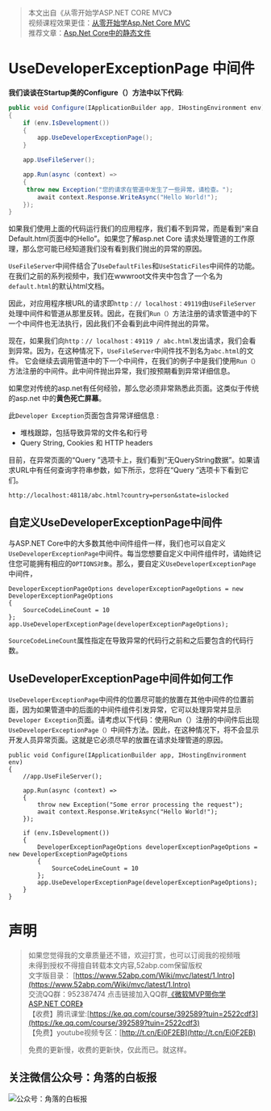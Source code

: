 >  本文出自《从零开始学ASP.NET CORE MVC》 </br>
> 视频课程效果更佳：[从零开始学Asp.Net Core MVC](https://study.163.com/course/courseMain.htm?courseId=1209215803&share=2&shareId=400000000309007)  </br>
> 推荐文章：[Asp.Net Core中的静态文件](https://www.52abp.com/wiki/mvc/latest/12.StaticFile)


# UseDeveloperExceptionPage 中间件

**我们谈谈在Startup类的Configure（）方法中以下代码**:

``` csharp
public void Configure(IApplicationBuilder app, IHostingEnvironment env)
{
    if (env.IsDevelopment())
    {
        app.UseDeveloperExceptionPage();
    }

    app.UseFileServer();

    app.Run(async (context) =>
    {
     throw new Exception("您的请求在管道中发生了一些异常，请检查。");
        await context.Response.WriteAsync("Hello World!");
    });
}
```

如果我们使用上面的代码运行我们的应用程序，我们看不到异常，而是看到“来自Default.html页面中的Hello”。如果您了解asp.net Core 请求处理管道的工作原理，那么您可能已经知道我们没有看到我们抛出的异常的原因。  

``UseFileServer``中间件结合了``UseDefaultFiles``和``UseStaticFiles``中间件的功能。在我们之前的系列视频中，我们在wwwroot文件夹中包含了一个名为``default.html``的默认html文档。  

因此，对应用程序根URL的请求即``http：// localhost：49119``由``UseFileServer``处理中间件和管道从那里反转。因此，在我们``Run（）``方法注册的请求管道中的下一个中间件也无法执行，因此我们不会看到此中间件抛出的异常。 

现在，如果我们向``http：// localhost：49119 / abc.html``发出请求，我们会看到异常。因为，在这种情况下，``UseFileServer``中间件找不到名为``abc.html``的文件。
它会继续去调用管道中的下一个中间件，在我们的例子中是我们使用``Run（）``方法注册的中间件。此中间件抛出异常，我们按预期看到异常详细信息。 

如果您对传统的asp.net有任何经验，那么您必须非常熟悉此页面。这类似于传统的asp.net 中的**黄色死亡屏幕**。  

此``Developer Exception``页面包含异常详细信息  :

- 堆栈跟踪，包括导致异常的文件名和行号
- Query String, Cookies 和 HTTP headers

目前，在异常页面的“Query ”选项卡上，我们看到“无QueryString数据”。如果请求URL中有任何查询字符串参数，如下所示，您将在“Query ”选项卡下看到它们。
```
http://localhost:48118/abc.html?country=person&state=islocked
```


## 自定义UseDeveloperExceptionPage中间件 

与ASP.NET Core中的大多数其他中间件组件一样，我们也可以自定义``UseDeveloperExceptionPage``中间件。每当您想要自定义中间件组件时，请始终记住您可能拥有相应的``OPTIONS对象``。那么，要自定义``UseDeveloperExceptionPage``中间件， 
```
DeveloperExceptionPageOptions developerExceptionPageOptions = new DeveloperExceptionPageOptions
{
    SourceCodeLineCount = 10
};
app.UseDeveloperExceptionPage(developerExceptionPageOptions);
```

``SourceCodeLineCount``属性指定在导致异常的代码行之前和之后要包含的代码行数。

## UseDeveloperExceptionPage中间件如何工作

``UseDeveloperExceptionPage``中间件的位置尽可能的放置在其他中间件的位置前面，因为如果管道中的后面的中间件组件引发异常，它可以处理异常并显示``Developer Exception``页面。请考虑以下代码：使用Run（）注册的中间件后出现``UseDeveloperExceptionPage（）``中间件方法。因此，在这种情况下，将不会显示开发人员异常页面。这就是它必须尽早的放置在请求处理管道的原因。 

```
public void Configure(IApplicationBuilder app, IHostingEnvironment env)
{
    //app.UseFileServer();

    app.Run(async (context) =>
    {
        throw new Exception("Some error processing the request");
        await context.Response.WriteAsync("Hello World!");
    });

    if (env.IsDevelopment())
    {
        DeveloperExceptionPageOptions developerExceptionPageOptions = new DeveloperExceptionPageOptions
        {
            SourceCodeLineCount = 10
        };
        app.UseDeveloperExceptionPage(developerExceptionPageOptions);
    }
}
```



# 声明


> 如果您觉得我的文章质量还不错，欢迎打赏，也可以订阅我的视频哦 </br>
> 未得到授权不得擅自转载本文内容,52abp.com保留版权</br>
> 文字版目录： [https://www.52abp.com/Wiki/mvc/latest/1.Intro](https://www.52abp.com/Wiki/mvc/latest/1.Intro) </br>
> 交流QQ群：952387474 点击链接加入QQ群[《微软MVP带你学ASP.NET CORE》](https://jq.qq.com/?_wv=1027&k=5nq4PFQ)</br>
> 【收费】腾讯课堂:[https://ke.qq.com/course/392589?tuin=2522cdf3](https://ke.qq.com/course/392589?tuin=2522cdf3) </br>
> 【免费】youtube视频专区：[http://t.cn/Ei0F2EB](http://t.cn/Ei0F2EB) </br>
>
>免费的更新慢，收费的更新快，仅此而已。就这样。 </br>

## 关注微信公众号：角落的白板报
![公众号：角落的白板报](https://upload-images.jianshu.io/upload_images/1979022-f19c505c18160c16.png)







